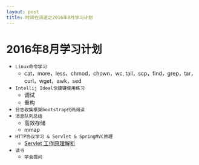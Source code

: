 ```yaml
---
layout: post
title: 时间在流逝之2016年8月学习计划
---
```


# 2016年8月学习计划

* `Linux命令学习`
	- cat，more，less，chmod，chown，wc, tail，scp，find，grep，tar，curl，wget，awk，sed
* `Intellij Ideal快捷键使用练习`
	- 调试
	- 重构
* `日志收集框架bootstrap代码阅读`
* `消息队列总结`
	- 高效存储
	- mmap
* `HTTP协议学习 & Servlet & SpringMVC原理`
	- [Servlet 工作原理解析](http://www.ibm.com/developerworks/cn/java/j-lo-servlet/index.html)
* `读书`
	- `学会提问`

